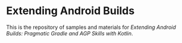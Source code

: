 # Extending Android Builds

This is the repository of samples and materials for *Extending Android Builds: Pragmatic Gradle and AGP Skills with Kotlin*.